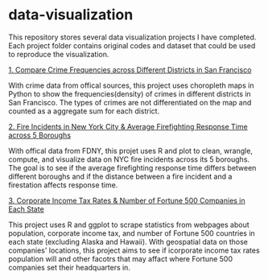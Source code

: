 # data-visualization

This repository stores several data visualization projects I have completed. Each project folder contains original codes and dataset that could be used to reproduce the visualization.

[1. Compare Crime Frequencies across Different Districts in San Francisco](https://github.com/eddiecylin/data-visualization/tree/master/crime_rates_in_san_%20francisco)

With crime data from offical sources, this project uses choropleth maps in Python to show the frequencies(density) of crimes in different districts in San Francisco. The types of crimes are not differentiated on the map and counted as a aggregate sum for each district.


[2. Fire Incidents in New York City & Average Firefighting Response Time across 5 Boroughs](https://github.com/eddiecylin/data-visualization/tree/master/fire-incidents-new-york)

With offical data from FDNY, this projet uses R and plot to clean, wrangle, compute, and visualize data on NYC fire incidents across its 5 boroughs. The goal is to see if the average firefighting response time differs between different boroughs and if the distance between a fire incident and a firestation affects response time. 

[3. Corporate Income Tax Rates & Number of Fortune 500 Companies in Each State](https://github.com/eddiecylin/data-visualization/tree/master/fortune_500)

This project uses R and ggplot to scrape statistics from webpages about population, corporate income tax, and number of Fortune 500 countries in each state (excluding Alaska and Hawaii). With geospatial data on those companies' locations, this project aims to see if icorporate income tax rates population will and other facotrs that may affact where Fortune 500 companies set their headquarters in.
